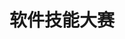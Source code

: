 ---
# https://vitepress.dev/reference/default-theme-home-page
layout: home

title: 软件技能大赛
titleTemplate: 文档管理平台

hero:
  name: "软件技能大赛"
  text: "文档管理平台"
  tagline: 
  actions:
    - theme: alt
      text: 开始
      link: /start
    - theme: brand
      text: 下载历年真题
      link: /PastExamPapers/start
    - theme: brand
      text: 下载代码案例
      link: /code/start
  image:
    src: /cover.png
    alt: 

features:
  - icon: 📘
    title: 全面
    details: 
  - icon: 🌟
    title: 简单
    details: 
  - icon: 💡
    title: 高效
    details: 
  - icon: 💡
    title: 易于维护
    details: 
---